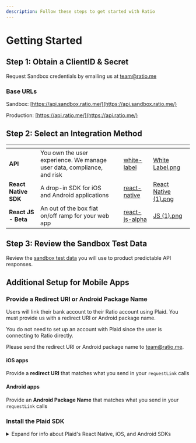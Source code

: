 ```yaml
---
description: Follow these steps to get started with Ratio
---
```


# Getting Started

## Step 1: Obtain a ClientID & Secret

Request Sandbox credentials by emailing us at [team@ratio.me](mailto:team@ratio.me)

### Base URLs

Sandbox: [https://api.sandbox.ratio.me/](https://api.sandbox.ratio.me/)

Production:  [https://api.ratio.me/](https://api.ratio.me/)

## Step 2: Select an Integration Method

<table data-view="cards"><thead><tr><th></th><th></th><th></th><th data-hidden data-card-target data-type="content-ref"></th><th data-hidden data-card-cover data-type="files"></th></tr></thead><tbody><tr><td><strong>API</strong></td><td>You own the user experience. We manage user data, compliance, and risk</td><td></td><td><a href="integration-methods/white-label/">white-label</a></td><td><a href=".gitbook/assets/White Label.png">White Label.png</a></td></tr><tr><td><strong>React Native SDK</strong></td><td>A drop-in SDK for iOS and Android applications</td><td></td><td><a href="integration-guides/react-native/">react-native</a></td><td><a href=".gitbook/assets/React Native (1).png">React Native (1).png</a></td></tr><tr><td><strong>React JS - Beta</strong></td><td>An out of the box fiat on/off ramp for your web app</td><td></td><td><a href="integration-guides/react-js-alpha/">react-js-alpha</a></td><td><a href=".gitbook/assets/JS (1).png">JS (1).png</a></td></tr></tbody></table>

## Step 3: Review the Sandbox Test Data

Review the [sandbox test data](https://app.gitbook.com/o/rMOFEmlooWU9OMmsW6eC/s/CUFO0IuHQJVzBX1zbmIL/\~/changes/150/guides/sandbox-testing) you will use to product predictable API responses.

## Additional Setup for Mobile Apps&#x20;

### Provide a Redirect URI or Android Package Name

Users will link their bank account to their Ratio account using Plaid. You must provide us with a redirect URI or Android package name.

You do not need to set up an account with Plaid since the user is connecting to Ratio directly. &#x20;

Please send the redirect URI or Android package name to team@ratio.me.

#### iOS apps

Provide a **redirect URI** that matches what you send in your `requestLink` calls

#### Android apps

Provide an **Android Package Name** that matches what you send in your `requestLink` calls

### Install the Plaid SDK

<details>

<summary>Expand for info about Plaid's React Native, iOS, and Android SDKs</summary>

#### React Native SDK

* To install, run: `npm install --save react-native-plaid-link-sdk`
* Github Repo ([https://github.com/plaid/react-native-plaid-link-sdk](https://github.com/plaid/react-native-plaid-link-sdk))
* Documentation ([https://plaid.com/docs/link/react-native/](https://plaid.com/docs/link/react-native/))

#### Android SDK

* Make sure you share your Android package name with Ratio (ex `com.plaid.example`)
* Add the SDK to your Gradle file ([https://search.maven.org/artifact/com.plaid.link/sdk-core](https://search.maven.org/artifact/com.plaid.link/sdk-core))
* Github Repo ([https://github.com/plaid/plaid-link-android](https://github.com/plaid/plaid-link-android))
* Documentation ([https://plaid.com/docs/link/android/](https://plaid.com/docs/link/android/))

#### iOS SDK

* Make sure you configure a Universal Link and share the redirect URL with Ratio ([https://developer.apple.com/ios/universal-links/](https://developer.apple.com/ios/universal-links/))
* To install with Cocoapods, run: `pod 'Plaid'`, see the documentation for other options.
* Github Repo ([https://github.com/plaid/plaid-link-ios](https://github.com/plaid/plaid-link-ios))
* Documentation ([https://plaid.com/docs/link/ios/](https://plaid.com/docs/link/ios/))



</details>
